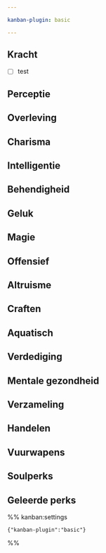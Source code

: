 ```yaml
---

kanban-plugin: basic

---
```


## Kracht

- [ ] test


## Perceptie



## Overleving



## Charisma



## Intelligentie



## Behendigheid



## Geluk



## Magie



## Offensief



## Altruisme



## Craften



## Aquatisch



## Verdediging



## Mentale gezondheid



## Verzameling



## Handelen



## Vuurwapens



## Soulperks



## Geleerde perks





%% kanban:settings
```
{"kanban-plugin":"basic"}
```
%%